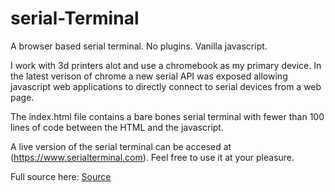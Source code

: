 # serial-Terminal
A browser based serial terminal. No plugins. Vanilla javascript. 

I work with 3d printers alot and use a chromebook as my primary device. In the latest verison of chrome a new serial API was exposed allowing javascript web applications to directly connect to serial devices from a web page.

The index.html file contains a bare bones serial terminal with fewer than 100 lines of code between the HTML and the javascript. 

A live version of the serial terminal can be accesed at (https://www.serialterminal.com). Feel free to use it at your pleasure. 

Full source here:
[Source](index.html)
